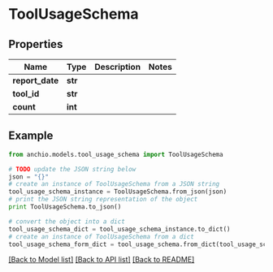# ToolUsageSchema


## Properties

Name | Type | Description | Notes
------------ | ------------- | ------------- | -------------
**report_date** | **str** |  | 
**tool_id** | **str** |  | 
**count** | **int** |  | 

## Example

```python
from anchio.models.tool_usage_schema import ToolUsageSchema

# TODO update the JSON string below
json = "{}"
# create an instance of ToolUsageSchema from a JSON string
tool_usage_schema_instance = ToolUsageSchema.from_json(json)
# print the JSON string representation of the object
print ToolUsageSchema.to_json()

# convert the object into a dict
tool_usage_schema_dict = tool_usage_schema_instance.to_dict()
# create an instance of ToolUsageSchema from a dict
tool_usage_schema_form_dict = tool_usage_schema.from_dict(tool_usage_schema_dict)
```
[[Back to Model list]](../README.md#documentation-for-models) [[Back to API list]](../README.md#documentation-for-api-endpoints) [[Back to README]](../README.md)


